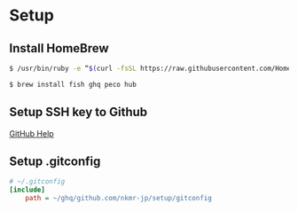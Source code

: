 # Setup

## Install HomeBrew

```sh
$ /usr/bin/ruby -e “$(curl -fsSL https://raw.githubusercontent.com/Homebrew/install/master/install)"
```

```sh
$ brew install fish ghq peco hub
```

## Setup SSH key to Github

[GitHub Help](https://help.github.com/en/github/authenticating-to-github/generating-a-new-ssh-key-and-adding-it-to-the-ssh-agent)


## Setup .gitconfig
```ini
# ~/.gitconfig
[include]
    path = ~/ghq/github.com/nkmr-jp/setup/gitconfig
```


